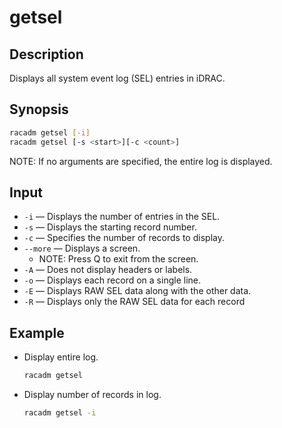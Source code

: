 # getsel

## Description

Displays all system event log (SEL) entries in iDRAC.

## Synopsis

```bash
racadm getsel [-i]
racadm getsel [-s <start>][-c <count>]
```

NOTE: If no arguments are specified, the entire log is displayed.

## Input

- `-i` — Displays the number of entries in the SEL.
- `-s` — Displays the starting record number.
- `-c` — Specifies the number of records to display.
- `--more` — Displays a screen.
  - NOTE: Press Q to exit from the screen.
- `-A` — Does not display headers or labels.
- `-o` — Displays each record on a single line.
- `-E` — Displays RAW SEL data along with the other data.
- `-R` — Displays only the RAW SEL data for each record

## Example

- Display entire log.
  ```bash
  racadm getsel
  ```

- Display number of records in log.
  ```bash
  racadm getsel -i
  ```